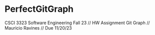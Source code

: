 # PerfectGitGraph
CSCI 3323 Software Engineering Fall 23 // HW Assignment Git Graph // Mauricio Ravines // Due 11/20/23

<!--3rd commit reference 0>
<!--4th commit reference 3>
<<<<<<< HEAD
<!--1st commit reference 0>
<!--2nd commit reference 1>
<<<<<<< HEAD
<!--10th commit reference 2>
=======

<!--6th commit reference 5>
>>>>>>> bug-fix

<!--14th commit reference 13>